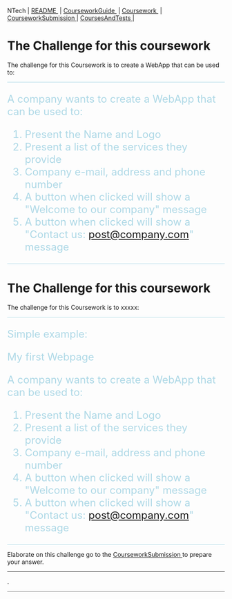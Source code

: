  NTech | [README ](README.md) | [CourseworkGuide ](CourseworkGuide.md) | [Coursework ](Coursework.md)  | [CourseworkSubmission ](CourseworkSubmission.md) | [CoursesAndTests ](CoursesAndTests.md) |
 
# The Challenge for this coursework

The challenge for this Coursework is to create a WebApp that can be used to:

<hr style="background: lightblue" /> 
<span style="color: lightblue">
<font size="5">  

A company wants to create a WebApp that can be used to:  

1. Present the Name and Logo
2. Present a list of the services they provide
3. Company e-mail, address and phone number
4. A button when clicked will show a "Welcome to our company" message
5. A button when clicked will show a "Contact us: post@company.com" message

</font>
</span>
<hr style="background: lightblue" /> 


# The Challenge for this coursework 

The challenge for this Coursework is to  xxxxx:

<hr style="background: lightblue" /> 

<span style="color: lightblue">

<font size="5">  

Simple example:

My first Webpage

A company wants to create a WebApp that can be used to:  

1. Present the Name and Logo
2. Present a list of the services they provide
3. Company e-mail, address and phone number
4. A button when clicked will show a "Welcome to our company" message
5. A button when clicked will show a "Contact us: post@company.com" message

</font>

</span>

<hr style="background: lightblue" /> 

Elaborate on this challenge go to the [ CourseworkSubmission ](CourseworkSubmission.md) to prepare your answer.

---

.


<hr style="background: gray" /> 
